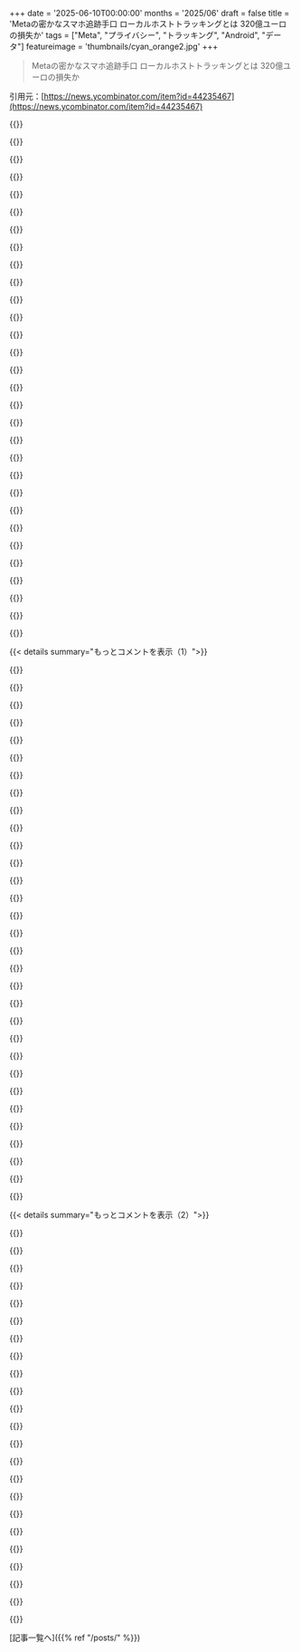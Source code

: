 +++
date = '2025-06-10T00:00:00'
months = '2025/06'
draft = false
title = 'Metaの密かなスマホ追跡手口 ローカルホストトラッキングとは 320億ユーロの損失か'
tags = ["Meta", "プライバシー", "トラッキング", "Android", "データ"]
featureimage = 'thumbnails/cyan_orange2.jpg'
+++

> Metaの密かなスマホ追跡手口 ローカルホストトラッキングとは 320億ユーロの損失か

引用元：[https://news.ycombinator.com/item?id=44235467](https://news.ycombinator.com/item?id=44235467)




{{<matomeQuote body="前の議論はここだよ：News Y Combinatorでの「Androidでlocalhost経由の隠密的なweb-to-app追跡」スレッド(コメント341件) https://news.ycombinator.com/item?id=44169115" userName="JimDabell" createdAt="2025/06/10 12:05:32" color="">}}




{{<matomeQuote body="追記：コメントはまだ増えてるかも。ワシントンポストのプライバシーに関するヒント：Chrome使うのやめて、Metaのアプリ（とYandex）を削除しよう(コメント328件) https://news.ycombinator.com/item?id=44210689<br>MetaがInstagramとFacebook経由でAndroidユーザーを”隠密追跡”していると判明(コメント95件) https://news.ycombinator.com/item?id=44182204<br>Metaが研究者の指摘を受けてAndroidでのモバイルポート追跡技術を一時停止(コメント28件) https://news.ycombinator.com/item?id=44175940<br>Androidでのlocalhost経由の隠密的なweb-to-app追跡(コメント6件) https://news.ycombinator.com/item?id=44169314<br>Androidでの隠密的なWeb-to-App追跡(コメント6件) https://news.ycombinator.com/item?id=44169314<br>MetaとYandexがAndroidのウェブ閲覧アクティビティをスパイ<br>https://news.ycombinator.com/item?id=44177637<br>新しい研究がMetaとYandexに関わるプライバシー侵害を強調<br>https://news.ycombinator.com/item?id=44171535<br>MetaとYandexがWebRTC経由でAndroidの追跡データを持ち出し(コメント3件) https://news.ycombinator.com/item?id=44176697" userName="1vuio0pswjnm7" createdAt="2025/06/10 19:54:41" color="#ff5733">}}




{{<matomeQuote body="2014年にAndroid版Twitterアプリがインストールしてる全アプリのリストをTwitterに送り始めたの覚えてる？ https://news.bloomberglaw.com/privacy-and-data-security/twit...<br>それ以来、ブラウザで使えるアプリのネイティブ版は入れないことにしてるんだ。FacebookやInstagramは使わないから今もそうかは知らないけど、Facebook Messengerはブラウザ版が意図的に使いづらくされてたのを試した記憶があるな。<br>ここ10年、ネイティブアプリが大量の権限を要求してきて、ユーザーはただ同意をクリックするだけ。Facebookがなんで俺のWi-FiネットワークやBluetoothを読める必要があるんだ？そりゃ何か怪しいことやってるに決まってるよ。<br>実店舗を歩き回る人をトラッキングするBeaconとかね。 https://en.wikipedia.org/wiki/Facebook_Bluetooth_Beacon<br>ネイティブアプリってウェブアプリよりずっと快適で動作もいいから、残念だよね。" userName="aorth" createdAt="2025/06/10 18:38:50" color="">}}




{{<matomeQuote body="＞ Facebook Messengerが意図的に使いづらくされてた<br>そうそう、そうだったんだよ。Messenger Liteをしばらく使ってたけど、それもやめさせられて、モバイルブラウザ版もダメになった。<br>イベントとか連絡でFacebookはまだ必要だけど、あのデカいMessengerアプリは絶対入れたくないから、今はあのデスクトップモードで使う羽目になってて…ほんと辛いよ。<br>最近フィードで見かけるのは「おすすめ」ばっかりで、昔よりずっと中毒性がないな。なんでユーザーを追い払うのに必死なのか分からないけど、それが計画みたいだね。" userName="dcminter" createdAt="2025/06/10 20:35:05" color="">}}




{{<matomeQuote body="ウェブアプリは何年もひどく妨害されてきてて、ほんとムカつくんだよ。<br>UIの半分は「アプリを使って！！１」ってポップアップで埋め尽くされてるし、もう半分はただ動かないだけ。<br>一番ひどいのは、最近のネイティブアプリの多くがただのウェブビューだってことだ。ネイティブUIツールキットを使う気すらないのに、俺にアプリをダウンロードしろと？これがただのSafariに余計な手順を加えただけなら、Safariを使わせろよ！" userName="const_cast" createdAt="2025/06/10 21:19:07" color="">}}




{{<matomeQuote body="eBayがアプリを使わせようと必死で、サイトにたどり着いて検索ワードを入力し始めた人、つまり何かを買う明確な意思を持ってるであろう人を、代わりにアプリをインストールさせるアイデアを売り込むために誘導するなんて、ほんと信じられないよ！<br>ただ…邪魔せずに俺に金を使わせろよ…頼むから？" userName="dcminter" createdAt="2025/06/11 19:40:30" color="">}}




{{<matomeQuote body="そうだね、ログインに関しても同じことを見てるよ。ユーザーアカウントを必須にしなかったら、あとどれだけ多くの売上があっただろう？かなりの数だと思うんだ。ほとんどの人はサイトを5分見て、必要なものを買って、確認メールを受け取るだけだろう。そのプロセスこそ最適化すべきなのに、どうやら美味しいデータの約束の方が実際の売上より重要らしい。そのユーザーアカウントが数セント以上の価値があることを願うよ！<br>例A：駐車場アプリ。なんでアプリが必要なんだ？そしてなんでアカウントが必要なんだ？もし…支払わなかったらどうなる？そうしてる人、どれくらいいる？たぶんたくさんいるよ。<br>だから、地元のレッカー会社と契約して、対応しない顧客のためにこの金を全部燃やすんじゃなくて、現実を見てプロセスを効率化しようよ。もしタップ一つで支払えるメーターを置いたら、99％の不対応はただ…消えると思うね。" userName="const_cast" createdAt="2025/06/11 20:33:48" color="#38d3d3">}}




{{<matomeQuote body="ublock originを使ってるのが好きだよ、あのポップアップのためにフィルターを作れるからね。" userName="Saris" createdAt="2025/06/10 22:30:01" color="">}}




{{<matomeQuote body="当時は堅物だって思われたかもしれないけど、ネイティブアプリじゃなくてブラウザ版を選んで、後悔したことはないよ。通知の邪魔から得することもなかったしね。AppleもGoogleも真面目に取り組んでないから、真剣に受け止められなかったんだ。<br>F-Droidにないなら、待つね。" userName="gausswho" createdAt="2025/06/10 20:43:28" color="">}}




{{<matomeQuote body="ここに隠された別の問題がある気がするんだ。<br>記事から引用：<br>影響を受けないのは、（そしてその場合にのみ）<br>アプリを携帯にインストールせずに、ウェブ経由でFacebookやInstagramにアクセスする場合<br><br>これは、特定のアプリをFridaで直結したり、他の詳細な分析をしたりすることで観察できる真実でしかないんだ。<br>Meta/Google/他のアナリティクス企業/他の巨大企業が、既に大規模にアプリ開発者と共謀して［買収して］、別の触手としてセッションデータを帯域外で単純に共有している可能性はどうだろう？<br>むしろ、彼らがこれまでずっとこれをやってこなかったと考えるのが合理的だろうか？（もしかしたら、これもGDPR, DSA, DMAが軽減するはずだった範囲に squarely 含まれる？俺は専門家じゃない…ただの皮肉が発動してるだけだけどね。）<br>俺も、デバイス上の不要なアプリを最小限に抑えるために、かなり苦労してるよ。" userName="boneitis" createdAt="2025/06/11 01:26:21" color="#ff5c5c">}}




{{<matomeQuote body="マジそれな。他のとこで読んだけどさ、Androidメーカーによってはアプリ一覧に出なくて消せないFacebook関連のやつが最初から入ってるらしいよ。スマホには、使えるオープンハードウェア＼オープンソースOSのライバルが必要なんだよ。" userName="gausswho" createdAt="2025/06/12 22:30:59" color="#38d3d3">}}




{{<matomeQuote body="＼オープンハードウェア＼オープンソースOSのライバルがマジ必要＞って言ってたけど、もうあるよ。Librem 5から送ってる。" userName="fsflover" createdAt="2025/06/16 07:20:09" color="">}}




{{<matomeQuote body="＼ブラウザで使えるアプリのネイティブ版は入れない＞私もそう。AT＆Tが2022年2月に使えてたスマホを使えなくした後さ、それをアプリ専用にしてる。ウェブ閲覧とかはしないアプリのサンドボックスとしてね。ウェブじゃなくてアプリを使わせる会社には下痢光線を送ってやるよ。Chipotle、お前のことだ。" userName="Lu2025" createdAt="2025/06/11 14:39:32" color="">}}




{{<matomeQuote body="これ、まだ全然合法で許可されてるんだよ。どんなアプリでも「セキュリティ」のために自分のアプリとか最近開いたやつをスキャンできるの。「連絡先」も同じ。WhatsApp（チームで使う唯一のMeta製品）はこれをすごい速さでやって、変更あったら連絡先リストの差分をアップロードするんだって。この記事の本当の問題はMetaがGoogleの「cookie matching」料金を払わずにウェブでのユーザーマッチングをバイパスしたことだよ。" userName="1oooqooq" createdAt="2025/06/10 22:50:52" color="#45d325">}}




{{<matomeQuote body="WhatsAppが連絡先スキャンさせないと動かないってマジでウザいよね。これ、本気で違法にすべきだと思うわ。" userName="BobaFloutist" createdAt="2025/06/11 17:08:22" color="">}}




{{<matomeQuote body="私はiOSで連絡先を共有せずに使ってるよ。" userName="Tepix" createdAt="2025/06/11 18:31:10" color="">}}




{{<matomeQuote body="それは完全にiOSの連絡先APIの仕様なんだよ。連絡先へのフルアクセスを拒否したり一部だけ渡したりしても、アプリにはそれが分からないようになってる。AndroidのAPIもそうならいいのにってマジで思う。だから、今は連絡先APIから公開しないアプリに全部の連絡先を入れてるんだ。" userName="extraduder_ire" createdAt="2025/06/12 02:08:56" color="#785bff">}}




{{<matomeQuote body="最近改善されたのかな。連絡先全部見せるのを断ったのに、WhatsAppのグループチャット作らせないことで、Facebookを何年も罵ってきたんだけどさ、今見たら「Skip」ボタンがあって電話番号UIに進めるようになってたよ。" userName="aendruk" createdAt="2025/06/11 18:41:46" color="">}}




{{<matomeQuote body="「Legal」はマジで論点ズレてるし、関係ない。" userName="raxxorraxor" createdAt="2025/06/11 07:05:55" color="">}}




{{<matomeQuote body="OK、一つのことにマジギレする気持ちはわかるけど、同じことしてる表向き問題ない他の４つのことを無視してるよね。" userName="1oooqooq" createdAt="2025/06/11 11:52:53" color="">}}




{{<matomeQuote body="アプリはちゃんとしてほしいものだね。<br>モバイルOSのセキュリティはイマイチだと思う。<br>だって悪いアプリ対策に変なインセンティブが働くからさ。<br>もしアプリが“合法的に”できること全部やったら、ずっと前にマルウェアになってるよ。<br>同意なしで追跡はどこの法律でも違法だろうね。<br>記事にもある通り、Twitterだけが悪いわけじゃないよ。" userName="raxxorraxor" createdAt="2025/06/11 15:35:20" color="">}}




{{<matomeQuote body="この追跡システム作ったエンジニアやプロダクトマネージャーは、<br>Facebookが収益の何パーセントか責任取るみたいに、<br>年収の同じ割合で個人が責任取るべきだね。" userName="globalise83" createdAt="2025/06/10 19:56:28" color="">}}




{{<matomeQuote body="その考えはいいけど、下の人間だけじゃなくて<br>指示した経営陣も責任を逃れちゃダメだと思うな。<br>責任は一番上までいくべきだよ。" userName="taormina" createdAt="2025/06/10 20:08:50" color="">}}




{{<matomeQuote body="そうだね、トップから下まで全員が関わるべきだよ。<br>エンジニアが個人責任を恐れてああいうデータ泥棒機能を作るのを拒否すれば、<br>そもそもそんなこと起こらないんじゃないか。" userName="kstrauser" createdAt="2025/06/10 20:46:13" color="">}}




{{<matomeQuote body="昔、何十億ドルの金融システムで子供100万人の個人情報扱うのに、<br>HTTPだけでデプロイしろって言われてキレて拒否したことあるよ。<br>PMには”命令拒否か！”って怒鳴られたけど、運良く上の人が守ってくれた。<br>個人の反発は難しいんだよね。”言われた通りにしろ、さもないと報いがある”が普通。<br>だから腐敗が進むし、アプリのデータ収集がやばいことになる。<br>責任は上の人間が取るべきだよ。彼らが怖がるべきなんだ。" userName="jiggawatts" createdAt="2025/06/11 06:24:40" color="#ff5733">}}




{{<matomeQuote body="EUがアメリカに住んでるアメリカのエンジニアに、<br>どうやって罰金かけられるんだろうね？" userName="ribosometronome" createdAt="2025/06/10 20:01:17" color="">}}




{{<matomeQuote body="依頼される頻度は、その行為の倫理や違法性とは関係ないだろ。<br>ヒットマンだって”でも人を殺すように雇われ続けてるんだ”なんて言えないだろ？" userName="jayd16" createdAt="2025/06/10 20:41:49" color="">}}




{{<matomeQuote body="非倫理的だよね、エンジニアも給料のために何でもするみたいだけど、<br>やらなきゃ他の誰かがやるし、技術的には面白い挑戦だしね。<br>でもやっぱりマネジメントとか上の人、ズッカーバーグを直接責めるべきだよ。<br>資金出して儲けてる人を責めろ。<br>コード書いただけの人じゃなくてね。お金を追え。" userName="hoppp" createdAt="2025/06/10 21:15:24" color="">}}




{{<matomeQuote body="エンジニアが追跡コード書くのを殺し屋が人を殺すのと比べるなんて、<br>めちゃくちゃ不誠実で感情操作だろ。<br>全然カテゴリー違うじゃん、わかってるくせに。" userName="throw10920" createdAt="2025/06/11 03:51:05" color="">}}




{{<matomeQuote body="ソフトウェア開発者って、食べるのにも困ってる人がどれくらいいると思う？" userName="account42" createdAt="2025/06/11 10:20:57" color="">}}




{{< details summary="もっとコメントを表示（1）">}}

{{<matomeQuote body="アメリカって、Metaに罰金科せないの？あそこでも絶対違法でしょ？" userName="acatnamedjoe" createdAt="2025/06/10 20:14:42" color="">}}




{{<matomeQuote body="今の政治状況じゃ、それはまずあり得ないだろうね。" userName="pesus" createdAt="2025/06/10 20:19:53" color="">}}




{{<matomeQuote body="これってC.S.ルイスの格言の現代版みたいだね。悪事は汚い場所じゃなく、きれいなオフィスで静かな男たちが決めるって話さ。" userName="hoherd" createdAt="2025/06/11 00:12:36" color="#ff5733">}}




{{<matomeQuote body="正直言って、本当に責任があるのは、そもそもこれを作っていいって許可した連中だよ。" userName="FuckButtons" createdAt="2025/06/11 00:37:07" color="">}}




{{<matomeQuote body="そうだね、ヒットマンはごく少人数だけど、ソフトウェア開発者は簡単に何千、何百万人の人生を悪くできるんだから。" userName="account42" createdAt="2025/06/11 10:26:45" color="">}}




{{<matomeQuote body="これに関わった人に罰金はいいかな。責任取るために金もらってる決定権者が責任負うべき。でも、違法って知っててコード書くエンジニアは？共謀して通報しない奴は罰則必要でしょ。<br>VWが試験で違う動きした時みたいにさ。" userName="juliangmp" createdAt="2025/06/11 13:35:16" color="#ff5733">}}




{{<matomeQuote body="＞ それは確かに非倫理的で、給料のために何でもするエンジニアもいるけど、自分がやらなくても誰か別の人がやるし、技術的には面白い挑戦だ。<br>俺が新人エンジニアだった頃、会社の製品を良く見せるためベンチマークでズルするコードを頼まれた。すごく嫌だったけど、新人だから言い出せなかった。結局マネージャーに倫理的に嫌だって言ったら、彼は冷静だった。「大丈夫だよ、ジムにやらせるから」って。ジムは喜んで書いたよ。<br>結局、いつもやる奴はいるんだ。" userName="ryandrake" createdAt="2025/06/10 22:17:58" color="#45d325">}}




{{<matomeQuote body="それか全員責めようぜ。「俺がやらなくても誰かやる」なんて言い訳、昔から通用しないだろ。今更変える理由ないね。（てか、技術的に面白いって？localhostへのPOSTリクエストだろ！）" userName="afavour" createdAt="2025/06/10 23:27:28" color="#ff5733">}}




{{<matomeQuote body="これ、ビルマでジェノサイド煽った会社だぜ。プログラマーはEUの管轄外だし。罰金払って、ハイ終わり、って世界をめちゃくちゃにし続ける以外に何かすると思う？無理無理。" userName="sevensor" createdAt="2025/06/11 12:48:02" color="">}}




{{<matomeQuote body="カリフォルニアとかテキサスのAGがまたMetaを訴えるかもね、初めてじゃないし。" userName="markus92" createdAt="2025/06/11 12:19:48" color="">}}




{{<matomeQuote body="裁判でMetaを有罪にして罰金払わせるだろうけど、取り立ては難しいかもね。でも会社への罰金はあり得ると思うな。やらないだろうけど、やってくれたらいいね。" userName="joelfried" createdAt="2025/06/10 20:05:34" color="">}}




{{<matomeQuote body="もっと規制が厳しい業界では、内部告発者は守られてるんだ。テクノロジー業界も、ああいう政府機関やルールができるまでどこまで行くのか気になるね。" userName="bormaj" createdAt="2025/06/10 23:21:41" color="#785bff">}}




{{<matomeQuote body="それで”エンジニア”って名乗ってるんだからね。" userName="nightshift1" createdAt="2025/06/11 01:40:25" color="">}}




{{<matomeQuote body="＞ 激怒してたってあるけど、プロの場で「ノー」って言われただけでああいう反応なら、プライベートではどうなるか想像つくよね。" userName="Lu2025" createdAt="2025/06/11 14:45:24" color="#38d3d3">}}




{{<matomeQuote body="もしSVにいなかったり、年齢差別や移民としてのプレッシャーがあったりしたら、彼らは食べていくのに自信持てたかな？全てのソフトウェアエンジニアに特権があるわけじゃないんだよ。" userName="noisy_boy" createdAt="2025/06/11 15:03:49" color="#ff5c5c">}}




{{<matomeQuote body="＞ ほとんどの人はああいうリスクを取れないって言うけど、俺はたくさんの人ができると思うし、やる人が増えればどんどん簡単になると思うな。" userName="gizzlon" createdAt="2025/06/11 07:57:27" color="">}}




{{<matomeQuote body="その通りだね。「コンスピラシー」って映画も見てみてよ。" userName="sometimes_all" createdAt="2025/06/11 07:03:07" color="">}}




{{<matomeQuote body="Metaがやるのはすごいけど、驚きはないね。こういうのは前科があるし。<br>2010年代前半には、iOS App StoreのHTTPSトラフィックを盗み見て、どんなアプリが人気か監視してたんだ。それでWhatsAppとInstagramが良い買収先だって分かったんだよ。<br>たぶんZuckerbergの目標は、次のプラットフォームシフト（ARかVR）までMetaを生き残らせて、主要プラットフォームの1つを所有すること。そうすれば、「インターネットの触手」が切られる前に、どんなルールにも縛られずに済む。たぶん成功するだろうね。" userName="frenchmajesty" createdAt="2025/06/10 11:54:27" color="#ff5c5c">}}




{{<matomeQuote body="企業はAR／VRを次のプラットフォームにしようと頑張ってるけど、一部のニッチなゲーム以外でみんなが本当に欲しいのか、あんまりピンと来ないな。映画の3Dメガネみたいに、一過性のものに感じるんだ。" userName="bobthepanda" createdAt="2025/06/10 18:06:50" color="">}}




{{<matomeQuote body="AR／VRのチャンスはもう終わった。AIが致命傷を与えたんだ。" userName="MrDarcy" createdAt="2025/06/10 18:31:37" color="">}}




{{<matomeQuote body="もっと簡単に言うと、AIが世間の注目とバズワードに乗って、投資家のお金を全部持ってったんだよ。" userName="Miraste" createdAt="2025/06/10 19:01:03" color="">}}




{{<matomeQuote body="そうそう、だからARにはすごくポテンシャルがあるのに残念なんだ。うちの会社では品質管理でAR製品を使い始めたよ。CADモデルを実際の完成品に重ねられるのは信じられないくらいすごいし、時間の節約にもなる。<br>でも、一番進んだARデバイスがもう5年以上前ので、ハードウェアの限界をすごく感じるんだ。" userName="isk517" createdAt="2025/06/10 20:48:44" color="#ff33a1">}}




{{<matomeQuote body="VRは見た目、ARが実質だね。<br>VRを新しいエンタメチャンネルにするってのは、幅広い消費者市場の85％にヘッドセットを売って、そのコンテンツショップを永久に独占しようとする話だ。投資家たちが欲しがる兆円規模の新しい市場ってわけ。<br>ARを機能させるのはもっと簡単。吐き気とか、大きな動きのトラッキングや部屋の管理、高い没入感とかの問題は普通ない。<br>でも、ARはほとんどカスタマイズされたターンキーシステムとして売られるだろうね。顧客はそれぞれ数百～数千台のヘッドセットと特注ソフトを買うことになる。" userName="hakfoo" createdAt="2025/06/16 05:50:40" color="#ff5733">}}




{{<matomeQuote body="そうだね、でもあのメガネを長時間つけて作業するのはマジで頭おかしくなるよ。方向感覚がなくなるんだ。" userName="Lu2025" createdAt="2025/06/11 14:52:24" color="">}}




{{<matomeQuote body="どうかな、ハンズフリー操作（スマートウォッチ経由とか）できて見た目も悪くないARグラスが出たら絶対買うね。AIがそれを可能にするかもだけど、様子見かな。" userName="packetlost" createdAt="2025/06/10 19:28:37" color="">}}




{{<matomeQuote body="だからAppleは”glass”インターフェースを出してるんだろ。AR/VRは大失敗したから、移行期間として見た目を普通にしてるんだ。" userName="Lu2025" createdAt="2025/06/11 14:51:10" color="">}}




{{<matomeQuote body="ゲームやメディアを楽しむ用途ではVRは定着するよ。MetaのRay-Ban（スマートグラス）も成功してるしね。<br>ARグラスがスマホに取って代わるかはまだ分からないけど。" userName="dvngnt_" createdAt="2025/06/10 19:41:49" color="">}}




{{<matomeQuote body="”定着する”って言っても、VRは今んとこ超ニッチだよ。その理由は場所が必要だったり、単純にデバイスを装着するのが嫌だったりってとこ。これは技術が進んでも変わらない本質的な問題だろ。" userName="account42" createdAt="2025/06/11 10:32:11" color="">}}




{{<matomeQuote body="”定着する”がニッチだって言うけど、映画の3Dメガネと比べたら全然違うでしょ。Samsungも今になってAndroidヘッドセット出すし、今のVRは3D-TVより長く続いてる（6年）。場所は必要って言うけど、座ってでも寝てでも何時間もできるし、広い部屋が必須じゃない。最新のヘッドセットは自己トラッキングだから、技術で解決済みだよ。Bigscreen Beyond 2は107gで何時間も着けられるし、技術で携帯性や汎用性が向上しないわけないじゃん。" userName="dvngnt_" createdAt="2025/06/13 00:28:13" color="#785bff">}}




{{<matomeQuote body="俺は世界はヘッドセットとかスクリーンから離れていくと思うな。全部AIがやってくれるようになるよ。頼むだけで、「飛行機予約して、ピザ頼んで、メール返信しといて」って言えば、はい、終わり。" userName="hoppp" createdAt="2025/06/10 21:24:18" color="">}}

{{</details>}}




{{< details summary="もっとコメントを表示（2）">}}

{{<matomeQuote body="そうかもね、でもチャットインタフェースの問題は、どんな選択肢があるか分からなかったり、情報をブラウジングする必要があることだよ。だから、何かしらスクリーンはまだ必要になると思うな。" userName="dvngnt_" createdAt="2025/06/13 00:32:11" color="">}}




{{<matomeQuote body="2010年代初頭、彼らはiOS App StoreのHTTPSトラフィックを覗き見して、どのアプリが人気か監視する方法を見つけたんだよ。エンタープライズ証明書を使ってVPNアプリをインストールさせて、App Storeにはないアプリで全てのトラフィックを監視した。今回の件と違って、これはユーザーが色んなハードルや怖いiOSの警告を乗り越える必要があった。それでも、ギフトカードとかのために多くの人がやったけどね。" userName="joshstrange" createdAt="2025/06/10 12:22:58" color="#ff5c5c">}}




{{<matomeQuote body="昔のMetaの監視手口に関する元のコメントが不正確だよ。WhatsAppやInstagram買収の件は、Onavoっていうイスラエルの会社がVPNから得たデータを使って人気を統計的に推定した結果だ。Enterprise Certificateを使ったVPNアプリの話は、全く別のスキャンダルだよ。俺は普段Metaやターゲティング広告を擁護するけど、この記事のこの部分はデタラメすぎて擁護できないね。2013年にFacebookに入った時、多くの社員が広告や収益に興味なかったのに驚いたけど、今は変わったね。" userName="disgruntledphd2" createdAt="2025/06/10 13:15:38" color="#ff5733">}}




{{<matomeQuote body="ああ、Onavoの買収話は知ってたんだけど、 info を crunched してしまって、 App Store にあった時期をスキップしちゃってたな。その後社内で Project Atlas 、外部向けに Facebook Research って rebranding して enterprise distribution してたんだね。説明ありがとう。" userName="joshstrange" createdAt="2025/06/10 14:43:26" color="#785bff">}}




{{<matomeQuote body="そうそう、Onavoと enterprise cert の件は別で、時期も違ったね。Onavoは（個人的には買収されなければモバイル界の Neilsen になれたかもと思うから）まあ許せるかな、って感じだけど、 enterprise cert の件は超 super shady だったね。" userName="disgruntledphd2" createdAt="2025/06/10 15:48:13" color="">}}




{{<matomeQuote body="こういうMetaの話を聞くと、広告自体が不道徳で禁止すべきだと思うようになったよ。知りたい時に自分で情報を取りに行きたいのであって、常に everywhere で広告を見せつけられるのは違うね。<br>この先は3つのパターンしか考えられない。1) ますます不気味に関連性の高い広告が増えて、違法行為があるから広告は禁止すべきだという人が増える。2) 広告は変わらず、誰もがすぐに無視するようになる。3) 広告がなくなって、自分で情報を取りに行ける簡単なマーケティングシステムに。Metaは1を選んでる、なぜなら2と3は終わりだから。「広告がないと生き残れないビジネスは？」って言うけど、もう十分生きてきたよ。広告があるからMetaはこういうことをしてるんだ。他に Discover してない similar things があるのでは？" userName="naikrovek" createdAt="2025/06/10 19:14:14" color="#ff5c5c">}}




{{<matomeQuote body="広告を ban ってのは（個人的には）やりすぎだと思うよ。ターゲティング広告は small businesses に本当に役立ってるし、 local newspapers がほぼ死んで TV/radio が高い今、 Meta/Google とかを使うしかないんだ。それはそれでいいと思う。問題は public companies や markets からの飽くなき growth への drive と、会社の equity ownership の広がりが、 numbers を増やすために OP みたいに mental なことをさせることだ。<br>これは EU の massive な fines で fix できる部分も多い。もっといい解決策は、 US が GDPR/DMA みたいな regulation を導入することだけど、それはすぐには起こらないだろうね。 structural problems は解決が難しい。 vesting schedules を lengthen するとか、 dividends に戻るとかして longer-term thinking を促すのがいいかも。" userName="disgruntledphd2" createdAt="2025/06/11 09:46:22" color="#ff5c5c">}}




{{<matomeQuote body="ターゲティング広告が small business に良いってのは、ヤクザが金払う business に優しいのと同じさ。 business が広告に頼らないと人に reach できない主な理由は、みんな既に競合からの bombard を受けてるからだよ。" userName="account42" createdAt="2025/06/11 10:37:50" color="#785bff">}}




{{<matomeQuote body="え、何だって？ つまり、 basically 全ての business は広告する必要があるし、 unknown なやつ（つまり small と new business）はもっと広告する必要があるんだ。Coke は TV spots やめても大丈夫だろうけど（しばらくはね）、 Linear/Datadog なんかは広告なしで今の size にはならなかったと思うよ。<br>business が広告に頼らないと人に reach できない主な理由は、みんな既に競合からの bombard を受けてるからだよ。<br>fundamental に広告は potential customers に「自分たちは存在するよ」って伝える方法だろ。ほとんどの人は新しい products を探さない。 advertising がない world で small businesses はどうやって grow すると思う？" userName="disgruntledphd2" createdAt="2025/06/11 14:36:02" color="#ff5733">}}




{{<matomeQuote body="これは valuable thread だね、ありがとう：targeted で sticky な advertising と context based な advertising を区別するのはどうかな。 local paper website で local なものを見せられるのは（ small business の point で）ありがたい。 security websites なら security products を見せてほしい。 HN なら tech と science を見せてほしい。<br>大人で ADD の incidence rate が 2005 年以降 10 倍になってる（子供は言うまでもない）んだから、みんな web 中で track されてるからって out of context なものを nagging される genuine nuisance より、自分が exploring/thinking about/learning してるものに関連性のある relevance を appreciate すると思うよ。" userName="Emiledel" createdAt="2025/06/12 04:11:49" color="#ff33a1">}}




{{<matomeQuote body="public ads は illegal にして、 customers は ads を見たい時に catalog に行くべき。" userName="apitman" createdAt="2025/06/15 03:31:56" color="">}}




{{<matomeQuote body="彼らがこの手のことを繰り返す history があるのは、 punishment が repeat offender を dissuaded したことがないからだよ。" userName="jgalt212" createdAt="2025/06/10 19:49:13" color="">}}




{{<matomeQuote body="MetaのQuest VRは2000万台くらい売れてるけど、Facebookにしちゃ全然足りないんだって。どの会社でも大喜びするレベルだけど、Metaにはもっとユーザーが必要で、爆発的な成長がないとダメ。<br>じゃあ成長早いの？いや。一番売れてたQuest 2は2000万台のうち1400万台も占めてたのに、9ヶ月も前に製造中止になってる。一番売れてる製品が今の製品じゃないって、爆発的な成長とは言えないよね。" userName="philistine" createdAt="2025/06/10 13:31:31" color="">}}




{{<matomeQuote body="Quest 2はかなり安かったし、最初はおそらく赤字で売ってたと思う。それに、売れた時期のほとんどがパンデミック中だったから、Quest 3と直接比べるのは難しいよ。" userName="extraduder_ire" createdAt="2025/06/10 20:18:53" color="">}}




{{<matomeQuote body="ここで問題点が2つあるね。<br>1. Androidが権限なしにアプリにポートを開かせたり、アプリ同士で通信させたりしてること。<br>2. ブラウザがユーザーに知らせずに、ランダムなドメインからlocalhost上のサービスにアクセスさせてること。過去にもlocalhostで動く開発サービスにアクセスする脆弱性が見つかってるし、これについては何か対策すべき。" userName="throwawayffffas" createdAt="2025/06/10 11:54:06" color="#ff5733">}}




{{<matomeQuote body="最初のリストは2つに分けたいな。<br>1a. どんなアプリでも権限なしにポートをリッスンできること。<br>1b. どんなアプリでも権限なしにローカルポートにアクセスできること。<br>俺は最近、これらの理由からデスクトップでブラウザをネットワークネームスペースで動かす実験をしてるんだ。変なウェブサイトがlocalhost上のサービスにアクセスできるべきじゃないからね。" userName="WhyNotHugo" createdAt="2025/06/10 13:47:46" color="#38d3d3">}}




{{<matomeQuote body="＞ 私は最近、これらの理由からデスクトップでブラウザをネットワークネームスペースで動かす実験をしています。<br>それなら、https://www.qubes-os.org/ を紹介するよ。" userName="throwawayffffas" createdAt="2025/06/10 15:06:08" color="">}}




{{<matomeQuote body="超心配性な人向けに、スマホでも何か対策できることってあるの？" userName="alchemist1e9" createdAt="2025/06/10 19:23:09" color="">}}




{{<matomeQuote body="GrapheneOSには本物のサンドボックス機能があると思うよ。" userName="const_cast" createdAt="2025/06/10 21:22:31" color="">}}




{{<matomeQuote body="そのままでは無理だけど、VMを動かすとか似たようなことはできるよ（例えばqemuとか）。" userName="WhyNotHugo" createdAt="2025/06/11 10:12:02" color="">}}




{{<matomeQuote body="uBlock Originには”Block Outsider Intrusion into LAN”っていうフィルタが付いてるんだ。デフォルトで有効になってると思うよ。Chromeの無効化されたバージョンで動くかは知らないけど、Firefoxではすごく効果があって、LANやlocalhostにアクセスしたい場合にいくつか許可リストに追加しないといけないくらい。" userName="mzajc" createdAt="2025/06/10 23:43:51" color="#ff33a1">}}




{{<matomeQuote body="あれはデフォルトでは無効になってるんだ。許可リストに明示的に追加されてないものを壊しちゃう可能性があるからね。" userName="penguinjanitor" createdAt="2025/06/11 10:05:28" color="#45d325">}}

{{</details>}}



[記事一覧へ]({{% ref "/posts/" %}})
